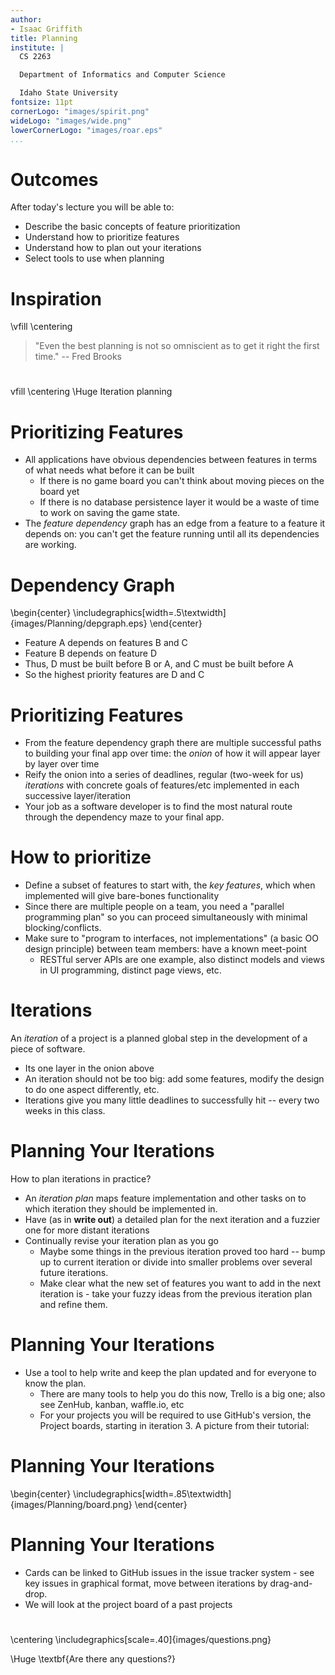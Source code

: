 ```yaml
---
author:
- Isaac Griffith
title: Planning
institute: |
  CS 2263

  Department of Informatics and Computer Science

  Idaho State University
fontsize: 11pt
cornerLogo: "images/spirit.png"
wideLogo: "images/wide.png"
lowerCornerLogo: "images/roar.eps"
...
```


# Outcomes

After today's lecture you will be able to:

* Describe the basic concepts of feature prioritization
* Understand how to prioritize features
* Understand how to plan out your iterations
* Select tools to use when planning

# Inspiration

\vfill
\centering

> "Even the best planning is not so omniscient as to get it right the first time." -- Fred Brooks

#
vfill
\centering
\Huge Iteration planning

# Prioritizing Features

* All applications have obvious dependencies between features in terms of what needs what before it can be built
  - If there is no game board you can't think about moving pieces on the board yet
  - If there is no database persistence layer it would be a waste of time to work on saving the game state.
* The *feature dependency* graph has an edge from a feature to a feature it depends on: you can't get the feature running until all its dependencies are working.

# Dependency Graph

\begin{center}
\includegraphics[width=.5\textwidth]{images/Planning/depgraph.eps}
\end{center}

* Feature A depends on features B and C
* Feature B depends on feature D
* Thus, D must be built before B or A, and C must be built before A
* So the highest priority features are D and C

# Prioritizing Features

* From the feature dependency graph there are multiple successful paths to building your final app over time: the *onion* of how it will appear layer by layer over time
* Reify the onion into a series of deadlines, regular (two-week for us) *iterations* with concrete goals of features/etc implemented in each successive layer/iteration
* Your job as a software developer is to find the most natural route through the dependency maze to your final app.

# How to prioritize

* Define a subset of features to start with, the *key features*, which when implemented will give bare-bones functionality
* Since there are multiple people on a team, you need a "parallel programming plan" so you can proceed simultaneously with minimal blocking/conflicts.
* Make sure to "program to interfaces, not implementations" (a basic OO design principle) between team members: have a known meet-point
  - RESTful server APIs are one example, also distinct models and views in UI programming, distinct page views, etc.

# Iterations

An *iteration* of a project is a planned global step in the development of a piece of software.

* Its one layer in the onion above
* An iteration should not be too big: add some features, modify the design to do one aspect differently, etc.
* Iterations give you many little deadlines to successfully hit -- every two weeks in this class.

# Planning Your Iterations

How to plan iterations in practice?

* An *iteration plan* maps feature implementation and other tasks on to which iteration they should be implemented in.
* Have (as in **write out**) a detailed plan for the next iteration and a fuzzier one for more distant iterations
* Continually revise your iteration plan as you go
  - Maybe some things in the previous iteration proved too hard -- bump up to current iteration or divide into smaller problems over several future iterations.
  - Make clear what the new set of features you want to add in the next iteration is - take your fuzzy ideas from the previous iteration plan and refine them.

# Planning Your Iterations

* Use a tool to help write and keep the plan updated and for everyone to know the plan.
  * There are many tools to help you do this now, Trello is a big one; also see ZenHub, kanban, waffle.io, etc
  * For your projects you will be required to use GitHub's version, the Project boards, starting in iteration 3. A picture from their tutorial:

# Planning Your Iterations

\begin{center}
\includegraphics[width=.85\textwidth]{images/Planning/board.png}
\end{center}

# Planning Your Iterations

* Cards can be linked to GitHub issues in the issue tracker system - see key issues in graphical format, move between iterations by drag-and-drop.
* We will look at the project board of a past projects

#

\centering
\includegraphics[scale=.40]{images/questions.png}

\Huge \textbf{Are there any questions?}
